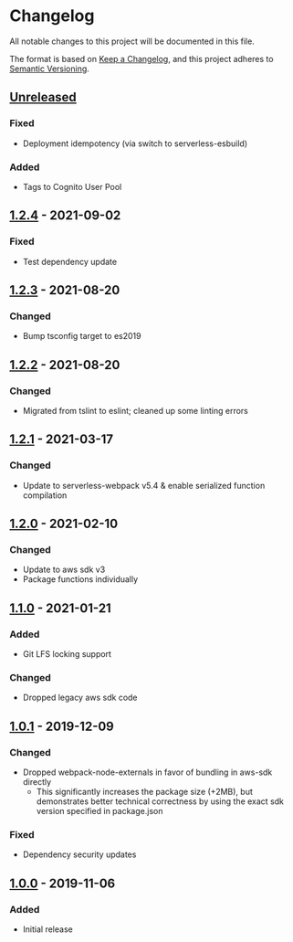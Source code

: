 # Changelog

All notable changes to this project will be documented in this file.

The format is based on [Keep a Changelog](https://keepachangelog.com/en/1.0.0/),
and this project adheres to [Semantic Versioning](https://semver.org/spec/v2.0.0.html).

## [Unreleased]
### Fixed
- Deployment idempotency (via switch to serverless-esbuild)

### Added
- Tags to Cognito User Pool

## [1.2.4] - 2021-09-02
### Fixed
- Test dependency update

## [1.2.3] - 2021-08-20
### Changed
- Bump tsconfig target to es2019

## [1.2.2] - 2021-08-20
### Changed
- Migrated from tslint to eslint; cleaned up some linting errors

## [1.2.1] - 2021-03-17
### Changed
- Update to serverless-webpack v5.4 & enable serialized function compilation

## [1.2.0] - 2021-02-10
### Changed
- Update to aws sdk v3
- Package functions individually

## [1.1.0] - 2021-01-21
### Added
- Git LFS locking support

### Changed
- Dropped legacy aws sdk code

## [1.0.1] - 2019-12-09
### Changed
- Dropped webpack-node-externals in favor of bundling in aws-sdk directly
  - This significantly increases the package size (+2MB), but demonstrates better technical correctness by using the exact sdk version specified in package.json

### Fixed
- Dependency security updates

## [1.0.0] - 2019-11-06
### Added
- Initial release

[Unreleased]: https://github.com/troyready/git-lfs-s3/compare/v1.2.4...HEAD
[1.2.4]: https://github.com/troyready/git-lfs-s3/compare/v1.2.3...v1.2.4
[1.2.3]: https://github.com/troyready/git-lfs-s3/compare/v1.2.2...v1.2.3
[1.2.2]: https://github.com/troyready/git-lfs-s3/compare/v1.2.1...v1.2.2
[1.2.1]: https://github.com/troyready/git-lfs-s3/compare/v1.2.0...v1.2.1
[1.2.0]: https://github.com/troyready/git-lfs-s3/compare/v1.1.0...v1.2.0
[1.1.0]: https://github.com/troyready/git-lfs-s3/compare/v1.0.1...v1.1.0
[1.0.1]: https://github.com/troyready/git-lfs-s3/compare/v1.0.0...v1.0.1
[1.0.0]: https://github.com/troyready/git-lfs-s3/releases/tag/v1.0.0
